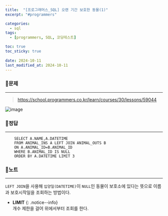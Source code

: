 ```yaml
---
title:  "[프로그래머스_SQL] 오랜 기간 보호한 동물(1)"
excerpt: "#programmers"

categories:
  - sql
tags:
  - [programmers, SQL, 코딩테스트]

toc: true
toc_sticky: true
 
date: 2024-10-11
last_modified_at: 2024-10-11
---
```


### 📜문제
-----
> <https://school.programmers.co.kr/learn/courses/30/lessons/59044>

![image](https://github.com/user-attachments/assets/70103fe8-a92a-4ebc-b4e4-aa8d7c608af1)
  
    
### 📜정답
-----
```
    SELECT A.NAME,A.DATETIME 
    FROM ANIMAL_INS A LEFT JOIN ANIMAL_OUTS B
    ON A.ANIMAL_ID=B.ANIMAL_ID
    WHERE B.ANIMAL_ID IS NULL
    ORDER BY A.DATETIME LIMIT 3
```

  
### 📜노트
-----
`LEFT JOIN`을 사용해 `입양일(DATETIME)`이 `NULL`인 동물이 보호소에 있다는 뜻으로 이름과 보호시작일을 조회하는 방법이다.  
    
* **LIMIT** 
{: .notice--info}         
개수 제한을 걸어 위에서부터 조회를 한다.


